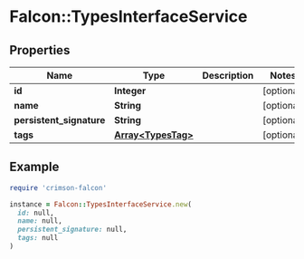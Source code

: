 # Falcon::TypesInterfaceService

## Properties

| Name | Type | Description | Notes |
| ---- | ---- | ----------- | ----- |
| **id** | **Integer** |  | [optional] |
| **name** | **String** |  | [optional] |
| **persistent_signature** | **String** |  | [optional] |
| **tags** | [**Array&lt;TypesTag&gt;**](TypesTag.md) |  | [optional] |

## Example

```ruby
require 'crimson-falcon'

instance = Falcon::TypesInterfaceService.new(
  id: null,
  name: null,
  persistent_signature: null,
  tags: null
)
```

